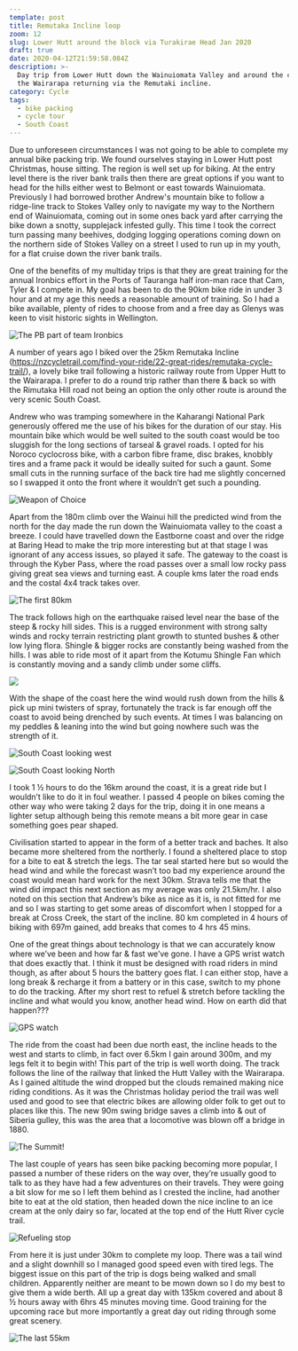```yaml
---
template: post
title: Remutaka Incline loop
zoom: 12
slug: Lower Hutt around the block via Turakirae Head Jan 2020
draft: true
date: 2020-04-12T21:59:58.084Z
description: >-
  Day trip from Lower Hutt down the Wainuiomata Valley and around the coast to
  the Wairarapa returning via the Remutaki incline.
category: Cycle
tags:
  - bike packing
  - cycle tour
  - South Coast
---
```

Due to unforeseen circumstances I was not going to be able to complete my annual bike packing trip. We found ourselves staying in Lower Hutt post Christmas, house sitting. The region is well set up for biking. At the entry level there is the river bank trails then there are great options if you want to head for the hills either west to Belmont or east towards Wainuiomata. Previously I had borrowed brother Andrew's mountain bike to follow a ridge-line track to Stokes Valley only to navigate my way to the Northern end of Wainuiomata, coming out in some ones back yard after carrying the bike down a snotty, supplejack infested gully. This time I took the correct turn passing many beehives, dodging logging operations coming down on the northern side of Stokes Valley on a street I used to run up in my youth, for a flat cruise down the river bank trails.

One of the benefits of my multiday trips is that they are great training for the annual Ironbics effort in the Ports of Tauranga half iron-man race that Cam, Tyler & I compete in. My goal has been to do the 90km bike ride in under 3 hour and at my age this needs a reasonable amount of training. So I had a bike available, plenty of rides to choose from and a free day as Glenys was keen to visit historic sights in Wellington.

![](/media/pb-half-im-2.jpg "The PB part of team Ironbics")

A number of years ago I biked over the 25km Remutaka Incline (https://nzcycletrail.com/find-your-ride/22-great-rides/remutaka-cycle-trail/), a lovely bike trail following a historic railway route from Upper Hutt to the Wairarapa. I prefer to do a round trip rather than there & back so with the Rimutaka Hill road not being an option the only other route is around the very scenic South Coast.

Andrew who was tramping somewhere in the Kaharangi National Park generously offered me the use of his bikes for the duration of our stay. His mountain bike which would be well suited to the south coast would be too sluggish for the long sections of tarseal & gravel roads. I opted for his Noroco cyclocross bike, with a carbon fibre frame, disc brakes, knobbly tires and a frame pack it would be ideally suited for such a gaunt. Some small cuts in the running surface of the back tire had me slightly concerned so I swapped it onto the front where it wouldn’t get such a pounding.

![](/media/andrew-s-bike.jpg "Weapon of Choice")

Apart from the 180m climb over the Wainui hill the predicted wind from the north for the day made the run down the Wainuiomata valley to the coast a breeze. I could have travelled down the Eastborne coast and over the ridge at Baring Head to make the trip more interesting but at that stage I was ignorant of any access issues, so played it safe.  The gateway to the coast is through the Kyber Pass, where the road passes over a small low rocky pass giving great sea views and turning east. A couple kms later the road ends and the costal 4x4 track takes over. 

![](/media/south-coast-map.jpg "The first 80km")

The track follows high on the earthquake raised level near the base of the steep & rocky hill sides. This is a rugged environment with strong salty winds and rocky terrain restricting plant growth to stunted bushes & other low lying flora. Shingle & bigger rocks are constantly being washed from the hills. I was able to ride most of it apart from the Kotumu Shingle Fan which is constantly moving and a sandy climb under some cliffs.   

![](/media/kotumu-stream-sign.jpg)

With the shape of the coast here the wind would rush down from the hills & pick up mini twisters of spray, fortunately the track is far enough off the coast to avoid being drenched by such events. At times I was balancing on my peddles & leaning into the wind but going nowhere such was the strength of it.

![](/media/south-coast-looking-west.jpg "South Coast looking west")

![](/media/south-coast-looking-north.jpg "South Coast looking North")

I took 1 ½ hours to do the 16km around the coast, it is a great ride but I wouldn’t like to do it in foul weather. I passed 4 people on bikes coming the other way who were taking 2 days for the trip, doing it in one means a lighter setup although being this remote means a bit more gear in case something goes pear shaped.

Civilisation started to appear in the form of a better track and baches. It also became more sheltered from the northerly. I found a sheltered place to stop for a bite to eat & stretch the legs. The tar seal started here but so would the head wind and while the forecast wasn’t too bad my experience around the coast would mean hard work for the next 30km. Strava tells me that the wind did impact this next section as my average was only 21.5km/hr. I also noted on this section that Andrew’s bike as nice as it is, is not fitted for me and so I was starting to get some areas of discomfort when I stopped for a break at Cross Creek, the start of the incline. 80 km completed in 4 hours of biking with 697m gained, add breaks that comes to 4 hrs 45 mins.

One of the great things about technology is that we can accurately know where we’ve been and how far & fast we’ve gone. I have a GPS wrist watch that does exactly that. I think it must be designed with road riders in mind though, as after about 5 hours the battery goes flat. I can either stop, have a long break & recharge it from a battery or in this case, switch to my phone to do the tracking. After my short rest to refuel & stretch before tackling the incline and what would you know, another head wind.  How on earth did that happen???

![](/media/watch.jpg "GPS watch")

The ride from the coast had been due north east, the incline heads to the west and starts to climb, in fact over 6.5km I gain around 300m, and my legs felt it to begin with! This part of the trip is well worth doing. The track follows the line of the railway that linked the Hutt Valley with the Wairarapa. As I gained altitude the wind dropped but the clouds remained making nice riding conditions. As it was the Christmas holiday period the trail was well used and good to see that electric bikes are allowing older folk to get out to places like this. The new 90m swing bridge saves a climb into & out of Siberia gulley, this was the area that a locomotive was blown off a bridge in 1880. 

![](/media/incline-summit.jpg "The Summit!")

The last couple of years has seen bike packing becoming more popular, I passed a number of these riders on the way over, they’re usually good to talk to as they have had a few adventures on their travels. They were going a bit slow for me so I left them behind as I crested the incline, had another bite to eat at the old station, then headed down the nice incline to an ice cream at the only dairy so far, located at the top end of the Hutt River cycle trail.

![](/media/diary.jpg "Refueling stop")

From here it is just under 30km to complete my loop. There was a tail wind and a slight downhill so I managed good speed even with tired legs.  The biggest issue on this part of the trip is dogs being walked and small children. Apparently neither are meant to be mown down so I do my best to give them a wide berth. All up a great day with 135km covered and about 8 ½  hours away with 6hrs 45 minutes moving time.  Good training for the upcoming race but more importantly a great day out riding through some great scenery.

![](/media/remutaka-incline-map.jpg "The last 55km")
